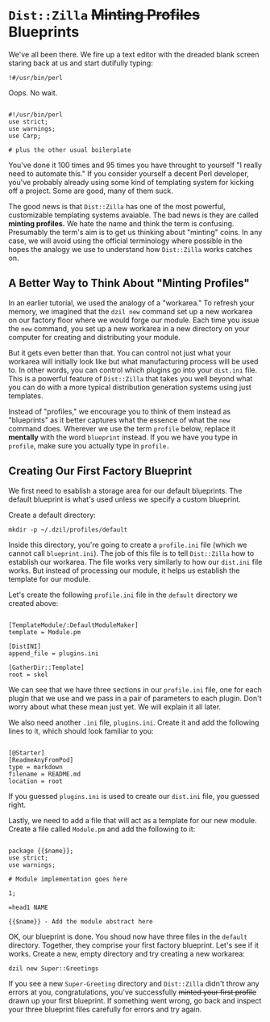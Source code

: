 # `Dist::Zilla` ~~Minting Profiles~~ Blueprints

We've all been there. We fire up a text editor with the dreaded blank screen staring
back at us and start dutifully typing:

`!#/usr/bin/perl`

Oops. No wait.

```

#!/usr/bin/perl
use strict;
use warnings;
use Carp;

# plus the other usual boilerplate

```

You've done it 100 times and 95 times you have throught to yourself "I really
need to automate this." If you consider yourself a decent Perl developer, you've
probably already using some kind of templating system for kicking off a project.
Some are good, many of them suck.

The good news is that `Dist::Zilla` has one of the most powerful, customizable
templating systems avaiable. The bad news is they are called **minting
profiles.** We hate the name and think the term is confusing. Presumably the
term's aim is to get us thinking about "minting" coins. In any case, we will
avoid using the official terminology where possible in the hopes the analogy we
use to understand how `Dist::Zilla` works catches on.

## A Better Way to Think About "Minting Profiles"

In an earlier tutorial, we used the analogy of a "workarea." To refresh your
memory, we imagined that the `dzil new` command set up a new workarea on our
factory floor where we would forge our module. Each time you issue the `new`
command, you set up a new workarea in a new directory on your computer for
creating and distributing your module.

But it gets even better than that. You can control not just what your workarea
will initially look like but what manufacturing process will be used to. In
other words, you can control which plugins go into your `dist.ini` file. This is
a powerful feature of `Dist::Zilla` that takes you well beyond what you can do
with a more typical distribution generation systems using just templates.

Instead of "profiles," we encourage you to think of them instead as "blueprints"
as it better captures what the essence of what the `new` command does. Wherever
we use the term `profile` below, replace it **mentally** with the word
`blueprint` instead. If you we have you type in `profile`, make sure you
actually type in `profile.`

## Creating Our First Factory Blueprint

We first need to esablish a storage area for our default blueprints. The default
blueprint is what's used unless we specify a custom blueprint.

Create a default directory:

`mkdir -p ~/.dzil/profiles/default`

Inside this directory, you're going to create a `profile.ini` file (which we
cannot call `blueprint.ini`). The job of this file is to tell `Dist::Zilla` how
to establish our workarea. The file works very similarly to how our `dist.ini`
file works. But instead of processing our module, it helps us establish the
template for our module.

Let's create the following `profile.ini` file in the `default` directory we
created above:

```

[TemplateModule/:DefaultModuleMaker]
template = Module.pm

[DistINI]
append_file = plugins.ini

[GatherDir::Template]
root = skel

```

We can see that we have three sections in our `profile.ini` file, one for each
plugin that we use and we pass in a pair of parameters to each plugin. Don't
worry about what these mean just yet. We will explain it all later.

We also need another `.ini` file, `plugins.ini`. Create it and add the following
lines to it, which should look familiar to you:

```

[@Starter]
[ReadmeAnyFromPod]
type = markdown
filename = README.md
location = root

```

If you guessed `plugins.ini` is used to create our `dist.ini` file, you guessed
right.

Lastly, we need to add a file that will act as a template for our new module.
Create a file called `Module.pm` and add the following to it:

```

package {{$name}};
use strict;
use warnings;

# Module implementation goes here

1;

=head1 NAME

{{$name}} - Add the module abstract here

```

OK, our blueprint is done. You shoud now have three files in the `default`
directory. Together, they comprise your first factory blueprint. Let's see if it
works. Create a new, empty directory and try creating a new workarea:

`dzil new Super::Greetings`

If you see a new `Super-Greeting` directory and `Dist::Zilla` didn't throw any
errors at you, congratulations, you've successfully ~~minted your first
profile~~ drawn up your first blueprint. If something went wrong, go back and
inspect your three blueprint files carefully for errors and try again.
